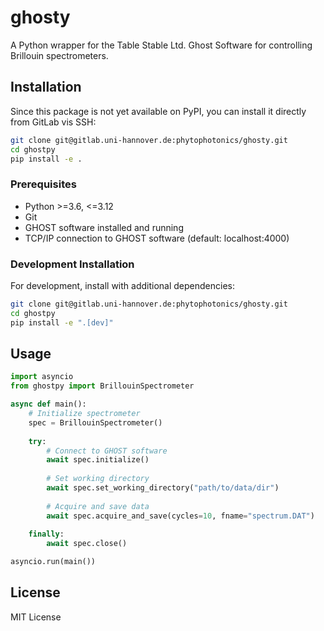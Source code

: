 # ghosty

A Python wrapper for the Table Stable Ltd. Ghost Software for controlling Brillouin spectrometers.

## Installation

Since this package is not yet available on PyPI, you can install it directly from GitLab vis SSH:

```bash
git clone git@gitlab.uni-hannover.de:phytophotonics/ghosty.git
cd ghostpy
pip install -e .
```

### Prerequisites

- Python >=3.6, <=3.12
- Git
- GHOST software installed and running
- TCP/IP connection to GHOST software (default: localhost:4000)

### Development Installation

For development, install with additional dependencies:

```bash
git clone git@gitlab.uni-hannover.de:phytophotonics/ghosty.git
cd ghostpy
pip install -e ".[dev]"
```

## Usage

```python
import asyncio
from ghostpy import BrillouinSpectrometer

async def main():
    # Initialize spectrometer
    spec = BrillouinSpectrometer()
    
    try:
        # Connect to GHOST software
        await spec.initialize()
        
        # Set working directory
        await spec.set_working_directory("path/to/data/dir")
        
        # Acquire and save data
        await spec.acquire_and_save(cycles=10, fname="spectrum.DAT")
        
    finally:
        await spec.close()

asyncio.run(main())
```

## License
MIT License